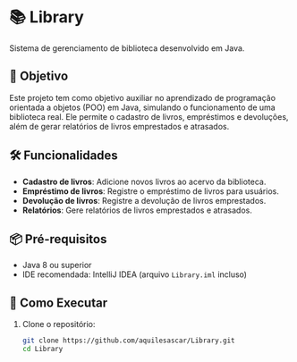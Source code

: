 # 📚 Library

Sistema de gerenciamento de biblioteca desenvolvido em Java.

## 🚀 Objetivo

Este projeto tem como objetivo auxiliar no aprendizado de programação orientada a objetos (POO) em Java, simulando o funcionamento de uma biblioteca real. Ele permite o cadastro de livros, empréstimos e devoluções, além de gerar relatórios de livros emprestados e atrasados.

## 🛠 Funcionalidades

- **Cadastro de livros**: Adicione novos livros ao acervo da biblioteca.
- **Empréstimo de livros**: Registre o empréstimo de livros para usuários.
- **Devolução de livros**: Registre a devolução de livros emprestados.
- **Relatórios**: Gere relatórios de livros emprestados e atrasados.

## 📦 Pré-requisitos

- Java 8 ou superior
- IDE recomendada: IntelliJ IDEA (arquivo `Library.iml` incluso)

## 🔧 Como Executar

1. Clone o repositório:

   ```bash
   git clone https://github.com/aquilesascar/Library.git
   cd Library
